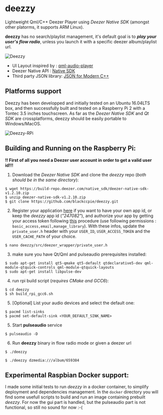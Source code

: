 # deezzy
Lightweight Qml/C++ Deezer Player using _Deezer Native SDK_ (amongst other platorms, it supports ARM Linux).

**deezzy** has no search/playlist management, it's default goal is  to _**play your user's flow radio**_, unless you launch it with a specific deezer album/playlist url.

![Deezzy](http://blackccpie.free.fr/deezzy/deezzy.png)

- UI Layout inspired by : [qml-audio-player](https://github.com/rohitsinghsengar/qml-audio-player)
- Deezer Native API : [Native SDK](http://developers.deezer.com/sdk/native)
- Third party JSON library: [JSON for Modern C++](https://github.com/nlohmann/json)

## Platforms support

Deezzy has been developped and initially tested on an Ubuntu 16.04LTS box, and then successfully built and tested on a Raspberry Pi 2 with a Tontec 3.5 inches touchscreen.
As far as the _Deezer Native SDK_ and _Qt SDK_ are crossplatforms, deezzy should be easily portable to Windows/MacOS.

![Deezzy-RPi](http://blackccpie.free.fr/deezzy/deezzy-rpi.jpg)

## Building and Running on the Raspberry Pi:

**!! First of all you need a Deezer user account in order to get a valid user id!!!**

1. Download the _Deezer Native SDK_ and clone the _deezzy_ repo (_both should be in the same directory_):
```shell
$ wget https://build-repo.deezer.com/native_sdk/deezer-native-sdk-v1.2.10.zip
$ unzip deezer-native-sdk-v1.2.10.zip
$ git clone https://github.com/blackccpie/deezzy.git
```

2. Register your application [here](http://developers.deezer.com) if you want to have your own app id, or keep the _deezzy_ app id (_"247082"_), and authorize your app by getting your access token following [this](http://developers.deezer.com/api/oauth) procedure (use following permissions : `basic_access,email,manage_library`). With these infos, update the `private_user.h` header with your `USER_ID`, `USER_ACCESS_TOKEN` and the `USER_CACHE_PATH` of your choice.
```shell
$ nano deezzy/src/deezer_wrapper/private_user.h
```

3. make sure you have Qt/Qml and pulseaudio prerequisites installed:
```shell
$ sudo apt-get install qt5-qmake qt5-default qtdeclarative5-dev qml-module-qtquick-controls qml-module-qtquick-layouts
$ sudo apt-get install libpulse-dev
```

4. run rpi build script (_requires CMake and GCC6_):
```shell
$ cd deezzy
$ sh build_rpi_gcc6.sh
```

5. [Optional] List your audio devices and select the default one:
```shell
$ pacmd list-sinks
$ pacmd set-default-sink <YOUR_DEFAULT_SINK_NAME>
```

5. Start **pulseaudio** service
```shell
$ pulseaudio -D
```
6. Run **deezzy** binary in flow radio mode or given a deezer url
```shell
$ ./deezzy
```
```shell
$ ./deezzy dzmedia:///album/659384
```

## Experimental Raspbian Docker support:

I made some initial tests to run *deezzy* in a docker container, to simplify deployment and dependencies management.
In the `docker` directory you will find some usefull scripts to build and run an image containing prebuilt *deezzy*.
For now the gui part is handled, but the pulseaudio part is not functional, so still no sound for now :-(
